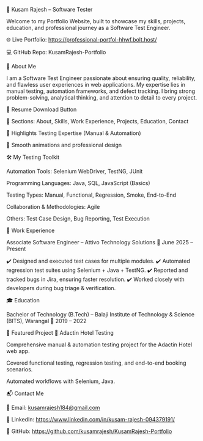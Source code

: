 🧪 Kusam Rajesh – Software Tester

Welcome to my Portfolio Website, built to showcase my skills, projects, education, and professional journey as a Software Test Engineer.

🌐 Live Portfolio: https://professional-portfol-hhwf.bolt.host/

💻 GitHub Repo: KusamRajesh-Portfolio

📖 About Me

I am a Software Test Engineer passionate about ensuring quality, reliability, and flawless user experiences in web applications.
My expertise lies in manual testing, automation frameworks, and defect tracking. I bring strong problem-solving, analytical thinking, and attention to detail to every project.



📄 Resume Download Button

💼 Sections: About, Skills, Work Experience, Projects, Education, Contact

🎯 Highlights Testing Expertise (Manual & Automation)

🎨 Smooth animations and professional design

🛠️ My Testing Toolkit

Automation Tools: Selenium WebDriver, TestNG, JUnit

Programming Languages: Java, SQL, JavaScript (Basics)

Testing Types: Manual, Functional, Regression, Smoke, End-to-End

Collaboration & Methodologies: Agile

Others: Test Case Design, Bug Reporting, Test Execution

💼 Work Experience

Associate Software Engineer – Attivo Technology Solutions
📅 June 2025 – Present

✔️ Designed and executed test cases for multiple modules.
✔️ Automated regression test suites using Selenium + Java + TestNG.
✔️ Reported and tracked bugs in Jira, ensuring faster resolution.
✔️ Worked closely with developers during bug triage & verification.

🎓 Education

Bachelor of Technology (B.Tech) – Balaji Institute of Technology & Science (BITS), Warangal
📅 2019 – 2022

📌 Featured Project
🔹 Adactin Hotel Testing

Comprehensive manual & automation testing project for the Adactin Hotel web app.

Covered functional testing, regression testing, and end-to-end booking scenarios.

Automated workflows with Selenium, Java.

📬 Contact Me

📧 Email: kusamrajesh184@gmail.com

🔗 LinkedIn: https://www.linkedin.com/in/kusam-rajesh-094379191/

🐙 GitHub: https://github.com/kusamrajesh/KusamRajesh-Portfolio